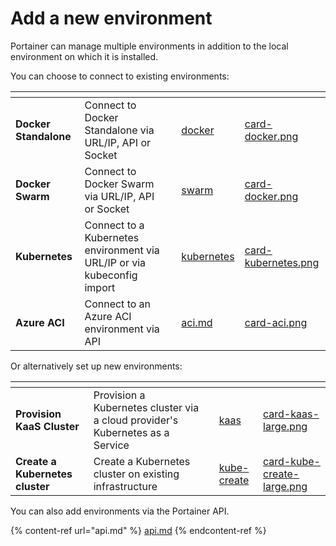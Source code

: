 # Add a new environment

Portainer can manage multiple environments in addition to the local environment on which it is installed.&#x20;

You can choose to connect to existing environments:

<table data-card-size="large" data-view="cards"><thead><tr><th></th><th></th><th></th><th data-hidden data-card-target data-type="content-ref"></th><th data-hidden data-card-cover data-type="files"></th></tr></thead><tbody><tr><td><strong>Docker Standalone</strong></td><td>Connect to Docker Standalone via URL/IP, API or Socket</td><td></td><td><a href="docker/">docker</a></td><td><a href="../../../.gitbook/assets/card-docker.png">card-docker.png</a></td></tr><tr><td><strong>Docker Swarm</strong></td><td>Connect to Docker Swarm via URL/IP, API or Socket</td><td></td><td><a href="swarm/">swarm</a></td><td><a href="../../../.gitbook/assets/card-docker.png">card-docker.png</a></td></tr><tr><td><strong>Kubernetes</strong></td><td>Connect to a Kubernetes environment via URL/IP or via kubeconfig import</td><td></td><td><a href="kubernetes/">kubernetes</a></td><td><a href="../../../.gitbook/assets/card-kubernetes.png">card-kubernetes.png</a></td></tr><tr><td><strong>Azure ACI</strong></td><td>Connect to an Azure ACI environment via API</td><td></td><td><a href="aci.md">aci.md</a></td><td><a href="../../../.gitbook/assets/card-aci.png">card-aci.png</a></td></tr></tbody></table>

Or alternatively set up new environments:

<table data-card-size="large" data-view="cards"><thead><tr><th></th><th></th><th></th><th data-hidden data-card-target data-type="content-ref"></th><th data-hidden data-card-cover data-type="files"></th></tr></thead><tbody><tr><td><strong>Provision KaaS Cluster</strong></td><td>Provision a Kubernetes cluster via a cloud provider's Kubernetes as a Service</td><td></td><td><a href="kaas/">kaas</a></td><td><a href="../../../.gitbook/assets/card-kaas-large.png">card-kaas-large.png</a></td></tr><tr><td><strong>Create a Kubernetes cluster</strong></td><td>Create a Kubernetes cluster on existing infrastructure</td><td></td><td><a href="kube-create/">kube-create</a></td><td><a href="../../../.gitbook/assets/card-kube-create-large.png">card-kube-create-large.png</a></td></tr></tbody></table>

You can also add environments via the Portainer API.

{% content-ref url="api.md" %}
[api.md](api.md)
{% endcontent-ref %}


